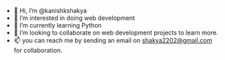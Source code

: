 - 👋 Hi, I’m @kanishkshakya
- 👀 I’m interested in doing web development
- 🌱 I’m currently learning Python
- 💞️ I’m looking to collaborate on web development projects to learn more.
- 📫 you can reach me by sending an email on shakya2202@gmail.com for collaboration.

<!---
kanishkshakya/kanishkshakya is a ✨ special ✨ repository because its `README.md` (this file) appears on your GitHub profile.
You can click the Preview link to take a look at your changes.
--->
